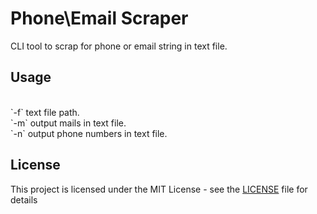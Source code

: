 # Phone\Email Scraper

CLI tool to scrap for phone or email string in text file.  

## Usage
<br/>
`-f` text file path. <br/>
`-m` output mails in text file. <br/>
`-n` output phone numbers in text file. <br/>


## License

This project is licensed under the MIT License - see the [LICENSE](LICENSE) file for details
